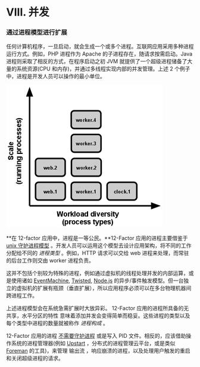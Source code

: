 # VIII. 并发

### 通过进程模型进行扩展

任何计算机程序，一旦启动，就会生成一个或多个进程。互联网应用采用多种进程运行方式。例如，PHP 进程作为 Apache 的子进程存在，随请求按需启动。Java 进程则采取了相反的方式，在程序启动之初 JVM 就提供了一个超级进程储备了大量的系统资源(CPU 和内存)，并通过多线程实现内部的并发管理。上述 2 个例子中，进程是开发人员可以操作的最小单位。

![扩展表现为运行中的进程，工作多样性表现为进程类型。](img/6504fa3eb4811b27f88fbab59395f160.jpg)

**在 12-factor 应用中，进程是一等公民。**12-Factor 应用的进程主要借鉴于 [unix 守护进程模型](https://adam.herokuapp.com/past/2011/5/9/applying_the_unix_process_model_to_web_apps/) 。开发人员可以运用这个模型去设计应用架构，将不同的工作分配给不同的 *进程类型* 。例如，HTTP 请求可以交给 web 进程来处理，而常驻的后台工作则交由 worker 进程负责。

这并不包括个别较为特殊的进程，例如通过虚拟机的线程处理并发的内部运算，或是使用诸如 [EventMachine](http://rubyeventmachine.com/), [Twisted](http://twistedmatrix.com/trac/), [Node.js](http://nodejs.org/) 的异步/事件触发模型。但一台独立的虚拟机的扩展有瓶颈（垂直扩展），所以应用程序必须可以在多台物理机器间跨进程工作。

上述进程模型会在系统急需扩展时大放异彩。 12-Factor 应用的进程所具备的无共享，水平分区的特性 意味着添加并发会变得简单而稳妥。这些进程的类型以及每个类型中进程的数量就被称作 *进程构成* 。

12-Factor 应用的进程 [不需要守护进程](http://dustin.github.com/2010/02/28/running-processes.html) 或是写入 PID 文件。相反的，应该借助操作系统的进程管理器(例如 [Upstart](http://upstart.ubuntu.com/) ，分布式的进程管理云平台，或是类似 [Foreman](http://blog.daviddollar.org/2011/05/06/introducing-foreman.html) 的工具)，来管理 输出流 ，响应崩溃的进程，以及处理用户触发的重启和关闭超级进程的请求。